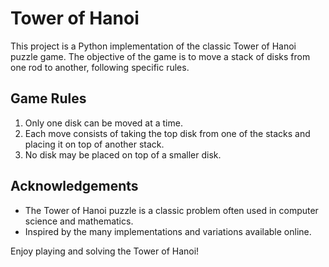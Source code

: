 # **Tower of Hanoi**

This project is a Python implementation of the classic Tower of Hanoi puzzle game. The objective of the game is to move a stack of disks from one rod to another, following specific rules.

## Game Rules

1. Only one disk can be moved at a time.
2. Each move consists of taking the top disk from one of the stacks and placing it on top of another stack.
3. No disk may be placed on top of a smaller disk.

## Acknowledgements

* The Tower of Hanoi puzzle is a classic problem often used in computer science and mathematics.
* Inspired by the many implementations and variations available online.

Enjoy playing and solving the Tower of Hanoi!